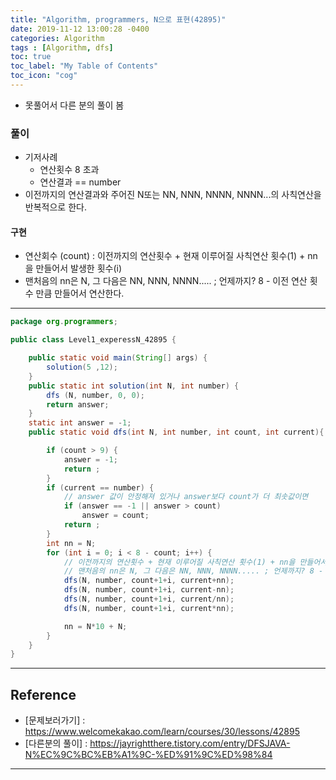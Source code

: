 ```yaml
---
title: "Algorithm, programmers, N으로 표현(42895)"
date: 2019-11-12 13:00:28 -0400
categories: Algorithm
tags : [Algorithm, dfs]
toc: true
toc_label: "My Table of Contents"
toc_icon: "cog"
---
```

- 못풀어서 다른 분의 풀이 봄
### 풀이
- 기저사례
    - 연산횟수 8 초과
    - 연산결과 == number
- 이전까지의 연산결과와 주어진 N또는 NN, NNN, NNNN, NNNN...의 사칙연산을 반복적으로 한다.
#### 구현
- 연산회수 (count) : 이전까지의 연산횟수 + 현재 이루어질 사칙연산 횟수(1) + nn을 만들어서 발생한 횟수(i)
- 맨처음의 nn은 N, 그 다음은 NN, NNN, NNNN..... ; 언제까지? 8 - 이전 연산 횟수 만큼 만들어서 연산한다.

---
```java
package org.programmers;

public class Level1_experessN_42895 {

	public static void main(String[] args) {
		solution(5 ,12);
	}
    public static int solution(int N, int number) {
    	dfs (N, number, 0, 0);
        return answer;
    }
    static int answer = -1;
    public static void dfs(int N, int number, int count, int current){

    	if (count > 9) {
    		answer = -1;
    		return ;
    	}
    	if (current == number) {
    		// answer 값이 안정해져 있거나 answer보다 count가 더 최솟값이면
    		if (answer == -1 || answer > count)
    			answer = count;
    		return ;
    	}
    	int nn = N;
    	for (int i = 0; i < 8 - count; i++) {
    		// 이전까지의 연산횟수 + 현재 이루어질 사칙연산 횟수(1) + nn을 만들어서 발생한 횟수(i)
    		// 맨처음의 nn은 N, 그 다음은 NN, NNN, NNNN..... ; 언제까지? 8 - 이전 연산 횟수 만큼 만들어서 연산한다.
    		dfs(N, number, count+1+i, current+nn);
    		dfs(N, number, count+1+i, current-nn);
    		dfs(N, number, count+1+i, current/nn);
    		dfs(N, number, count+1+i, current*nn);

    		nn = N*10 + N;
    	}
    }
}
```

---
## Reference
- [문제보러가기] : <https://www.welcomekakao.com/learn/courses/30/lessons/42895>
- [다른분의 풀이] : <https://jayrightthere.tistory.com/entry/DFSJAVA-N%EC%9C%BC%EB%A1%9C-%ED%91%9C%ED%98%84>
---
